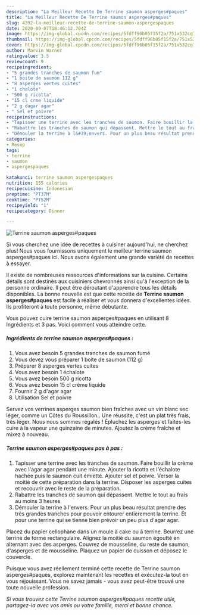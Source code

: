 ```yaml
---
description: "La Meilleur Recette De Terrine saumon asperges#paques"
title: "La Meilleur Recette De Terrine saumon asperges#paques"
slug: 4392-la-meilleur-recette-de-terrine-saumon-aspergespaques
date: 2020-09-07T18:46:12.704Z
image: https://img-global.cpcdn.com/recipes/5fdff96b05f15f2a/751x532cq70/terrine-saumon-aspergespaques-photo-principale-de-la-recette.jpg
thumbnail: https://img-global.cpcdn.com/recipes/5fdff96b05f15f2a/751x532cq70/terrine-saumon-aspergespaques-photo-principale-de-la-recette.jpg
cover: https://img-global.cpcdn.com/recipes/5fdff96b05f15f2a/751x532cq70/terrine-saumon-aspergespaques-photo-principale-de-la-recette.jpg
author: Marvin Warner
ratingvalue: 3.5
reviewcount: 9
recipeingredient:
- "5 grandes tranches de saumon fum"
- "1 boite de saumon 112 g"
- "8 asperges vertes cuites"
- "1 chalote"
- "500 g ricotta"
- "15 cl crme liquide"
- "2 g dagar agar"
- " Sel et poivre"
recipeinstructions:
- "Tapisser une terrine avec les tranches de saumon. Faire bouillir la crème avec l&#39;agar agar pendant une minute. Ajouter la ricotta et l&#39;échalote hachée puis le saumon cuit émietté. Ajouter sel et poivre. Verser la moitié de cette préparation dans la terrine. Disposer les asperges cuites et recouvrir avec le reste de la préparation."
- "Rabattre les tranches de saumon qui dépassent. Mettre le tout au frais au moins 3 heures"
- "Démouler la terrine à l&#39;envers. Pour un plus beau résultat prendre des très grandes tranches pour pouvoir entourer entièrement la terrine. Et pour une terrine qui se tienne bien prévoir un peu plus d&#39;agar agar."
categories:
- Resep
tags:
- terrine
- saumon
- aspergespaques

katakunci: terrine saumon aspergespaques 
nutrition: 155 calories
recipecuisine: Indonesian
preptime: "PT37M"
cooktime: "PT52M"
recipeyield: "1"
recipecategory: Dinner

---
```



![Terrine saumon asperges#paques](https://img-global.cpcdn.com/recipes/5fdff96b05f15f2a/751x532cq70/terrine-saumon-aspergespaques-photo-principale-de-la-recette.jpg)

Si vous cherchez une idée de recettes à cuisiner aujourd'hui, ne cherchez plus! Nous vous fournissons uniquement le meilleur terrine saumon asperges#paques ici. Nous avons également une grande variété de recettes à essayer.

Il existe de nombreuses ressources d'informations sur la cuisine. Certains détails sont destinés aux cuisiniers chevronnés ainsi qu'à l'exception de la personne ordinaire. Il peut être déroutant d'apprendre tous les détails disponibles. La bonne nouvelle est que cette recette de <strong> Terrine saumon asperges#paques </strong> est facile à réaliser et vous donnera d'excellentes idées. Ils profiteront à toute personne, même débutante.

<!--inarticleads1-->

Vous pouvez cuire terrine saumon asperges#paques en utilisant 8 Ingrédients et 3 pas. Voici comment vous atteindre cette.

##### Ingrédients de terrine saumon asperges#paques :

1. Vous avez besoin 5 grandes tranches de saumon fumé
1. Vous devez vous préparer 1 boite de saumon (112 g)
1. Préparer 8 asperges vertes cuites
1. Vous avez besoin 1 échalote
1. Vous avez besoin 500 g ricotta
1. Vous avez besoin 15 cl crème liquide
1. Fournir 2 g d&#39;agar agar
1. Utilisation  Sel et poivre


Servez vos verrines asperges saumon bien fraîches avec un vin blanc sec léger, comme un Côtes du Roussillon.. Une réussite, c&#39;est un plat très frais, très léger. Nous nous sommes régalés ! Épluchez les asperges et faites-les cuire à la vapeur une quinzaine de minutes. Ajoutez la crème fraîche et mixez à nouveau. 

<!--inarticleads2-->

##### Terrine saumon asperges#paques pas à pas :

1. Tapisser une terrine avec les tranches de saumon. Faire bouillir la crème avec l&#39;agar agar pendant une minute. Ajouter la ricotta et l&#39;échalote hachée puis le saumon cuit émietté. Ajouter sel et poivre. Verser la moitié de cette préparation dans la terrine. Disposer les asperges cuites et recouvrir avec le reste de la préparation.
1. Rabattre les tranches de saumon qui dépassent. Mettre le tout au frais au moins 3 heures
1. Démouler la terrine à l&#39;envers. Pour un plus beau résultat prendre des très grandes tranches pour pouvoir entourer entièrement la terrine. Et pour une terrine qui se tienne bien prévoir un peu plus d&#39;agar agar.


Placez du papier cellophane dans un moule à cake ou à terrine. Beurrez une terrine de forme rectangulaire. Alignez la moitié du saumon égoutté en alternant avec des asperges. Couvrez de mousseline, du reste de saumon, d&#39;asperges et de mousseline. Plaquez un papier de cuisson et déposez le couvercle. 

<!--inarticleads1-->

<p>
Puisque vous avez réellement terminé cette recette de Terrine saumon asperges#paques, explorez maintenant les recettes et exécutez-la tout en vous réjouissant. Vous ne savez jamais - vous avez peut-être trouvé une toute nouvelle profession.
</p>

<p>
<i>Si vous trouvez cette Terrine saumon asperges#paques recette utile, partagez-la avec vos amis ou votre famille, merci et bonne chance.</i>
</p>
